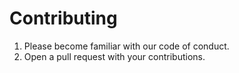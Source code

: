 # Contributing

1. Please become familiar with our code of conduct.
2. Open a pull request with your contributions.

